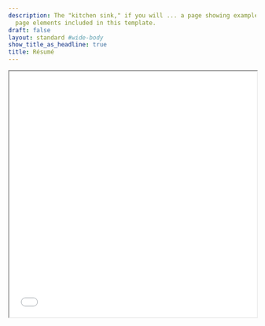 ```yaml
---
description: The "kitchen sink," if you will ... a page showing examples of type and
  page elements included in this template.
draft: false
layout: standard #wide-body
show_title_as_headline: true
title: Résumé
---
```



<center>
  <body>
    <iframe 
    src="Resume_Ignacio_website.pdf#toolbar=1" width="100%" height="500px">
    </iframe>
  </body>
</html>
</center>